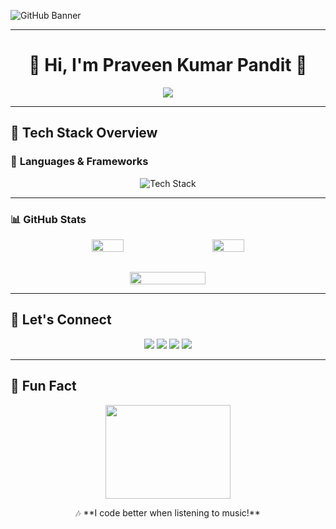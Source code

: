 ![GitHub Banner](https://github.com/user-attachments/assets/881608c6-fbee-41ff-b268-d8b2b7e8c03b)

---
<h1 align="center">🚀 Hi, I'm Praveen Kumar Pandit 👋</h1>

<p align="center">
  <img src="https://readme-typing-svg.herokuapp.com?font=Fira+Code&size=22&pause=1000&color=FFA500&center=true&vCenter=true&width=500&lines=Front-End+Developer;React+%7C+JavaScript+%7C+UI%2FUX+Designer;Passionate+About+Clean+Code+%26+Design!" />
</p>

---

## 🚀 **Tech Stack Overview**  
### 🎨 **Languages & Frameworks**
<p align="center">
  <img src="https://skillicons.dev/icons?i=html,css,js,react,redux,tailwind,bootstrap,github,git,vscode,figma,router" alt="Tech Stack" />
</p>

---

### 📊 GitHub Stats

<div align="center" style="display: flex; flex-wrap: wrap; justify-content: center; gap: 2rem;">
  <!-- GitHub Stats with animation -->
  <img src="https://github-readme-stats.vercel.app/api?username=Praveenkr398&show_icons=true&theme=radical&hide_border=true" width="32%" />
  <!-- Top Languages with animation -->
  <img src="https://github-readme-stats.vercel.app/api/top-langs/?username=Praveenkr398&layout=compact&theme=radical&hide_border=true" width="32%" />
   <img src="https://github-readme-streak-stats.herokuapp.com?user=Praveenkr398&theme=radical&hide_border=true" width="49%" />

</div>

---

## 📢 **Let's Connect**  
<p align="center">
  <a href="mailto:prajatech355@gmail.com"><img src="https://img.shields.io/badge/Email-D14836?style=for-the-badge&logo=gmail&logoColor=white"></a>
  <a href="https://www.linkedin.com/in/Praveenkr398"><img src="https://img.shields.io/badge/LinkedIn-0077B5?style=for-the-badge&logo=linkedin&logoColor=white"></a>
  <a href="https://github.com/Praveenkr398"><img src="https://img.shields.io/badge/GitHub-181717?style=for-the-badge&logo=github&logoColor=white"></a>
  <a href="https://www.youtube.com/@Web2Code"><img src="https://img.shields.io/badge/YouTube-FF0000?style=for-the-badge&logo=youtube&logoColor=white"></a>
</p>

---

## 🎵 **Fun Fact**
<p align="center">
  <img src="https://media.giphy.com/media/QTfX9Ejfra3ZmNxh6B/giphy.gif" width="200" height="150">
</p>
<p align="center">
🎶 **I code better when listening to music!**  
</p>

